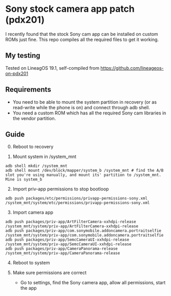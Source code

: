 # Sony stock camera app patch (pdx201)

I recently found that the stock Sony cam app can be installed on custom ROMs just fine. This repo compiles all the required files to get it working.

## My testing

Tested on LineagOS 19.1, self-compiled from https://github.com/lineageos-on-pdx201

## Requirements

-   You need to be able to mount the system partition in recovery (or as read-write while the phone is on) and connect through adb shell.
-   You need a custom ROM which has all the required Sony cam libraries in the vendor partition.

## Guide

0. Reboot to recovery

1. Mount system in /system_mnt

```
adb shell mkdir /system_mnt
adb shell mount /dev/block/mapper/system_b /system_mnt # find the A/B slot you're using manually, and mount its' partition to /system_mnt. Mine is system_b
```

2. Import priv-app permissions to stop bootloop

```
adb push packages/etc/permissions/privapp-permissions-sony.xml /system_mnt/system/etc/permissions/privapp-permissions-sony.xml
```

3. Import camera app

```
adb push packages/priv-app/ArtFilterCamera-xxhdpi-release /system_mnt/system/priv-app/ArtFilterCamera-xxhdpi-release
adb push packages/priv-app/com.sonymobile.addoncamera.portraitselfie /system_mnt/system/priv-app/com.sonymobile.addoncamera.portraitselfie
adb push packages/priv-app/SemcCameraUI-xxhdpi-release /system_mnt/system/priv-app/SemcCameraUI-xxhdpi-release
adb push packages/priv-app/CameraPanorama-release /system_mnt/system/priv-app/CameraPanorama-release
```

4. Reboot to system

5. Make sure permissions are correct
    - Go to settings, find the Sony camera app, allow all permissions, start the app
